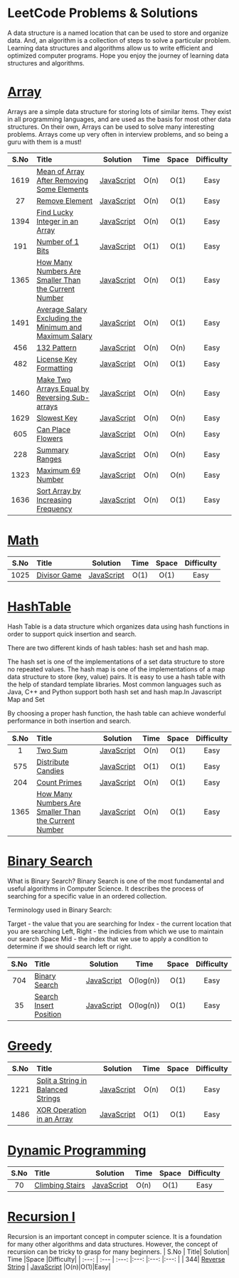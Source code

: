 # LeetCode Problems & Solutions
A data structure is a named location that can be used to store and organize data. And, an algorithm is a collection of steps to solve a particular problem. Learning data structures and algorithms allow us to write efficient and optimized computer programs.
Hope you enjoy the journey of learning data structures and algorithms.


# [Array](https://leetcode.com/explore/featured/card/fun-with-arrays/)

Arrays are a simple data structure for storing lots of similar items. They exist in all programming languages, and are used as the basis for most other data structures. On their own, Arrays can be used to solve many interesting problems. Arrays come up very often in interview problems, and so being a guru with them is a must!


| S.No | Title| Solution| Time |Space |Difficulty|
|  :---:        |     :---      |   :---: |:---: |:---: |:---: |
| 1619 | [Mean of Array After Removing Some Elements](https://leetcode.com/problems/mean-of-array-after-removing-some-elements/) | [JavaScript](https://github.com/kondalraodurgam/LeetCode-Solutions/blob/main/Alogorithms/Array/easy/trimMean.js)  |O(n)|O(1)|Easy|
| 27 | [Remove Element](https://leetcode.com/problems/remove-element/) | [JavaScript](https://github.com/kondalraodurgam/LeetCode-Solutions/blob/main/Alogorithms/Array/easy/27.RemoveElement.js)  |O(n)|O(1)|Easy|
| 1394 | [Find Lucky Integer in an Array](https://leetcode.com/problems/find-lucky-integer-in-an-array/) | [JavaScript](https://github.com/kondalraodurgam/LeetCode-Solutions/blob/main/Alogorithms/Array/easy/1394.%20FindLuckyIntegerInAnArray.Js)  |O(n)|O(1)|Easy|
| 191 | [Number of 1 Bits](https://leetcode.com/problems/number-of-1-bits/) | [JavaScript](https://github.com/kondalraodurgam/LeetCode-Solutions/blob/main/Alogorithms/Array/easy/191.NumberOf1Bits.js)  |O(1)|O(1)|Easy|
| 1365| [ How Many Numbers Are Smaller Than the Current Number](https://leetcode.com/problems/how-many-numbers-are-smaller-than-the-current-number/) | [JavaScript](https://github.com/kondalraodurgam/LeetCode-Solutions/blob/main/Alogorithms/Array/easy/1365.%20How%20Many%20Numbers%20Are%20Smaller%20Than%20the%20Current%20Number.js)  |O(n)|O(1)|Easy|
| 1491| [ Average Salary Excluding the Minimum and Maximum Salary](https://leetcode.com/problems/average-salary-excluding-the-minimum-and-maximum-salary/) | [JavaScript](https://github.com/kondalraodurgam/LeetCode-Solutions/blob/main/Alogorithms/Array/easy/1491.%20Average%20Salary%20Excluding%20the%20Minimum%20and%20Maximum%20Salary.js)  |O(n)|O(1)|Easy|
| 456 | [ 132 Pattern](https://leetcode.com/problems/132-pattern/) | [JavaScript](https://github.com/kondalraodurgam/LeetCode-Solutions/blob/main/Alogorithms/Array/easy/456.%20132%20Pattern.js)  |O(n)|O(n)|Easy|
| 482 | [ License Key Formatting](https://leetcode.com/problems/license-key-formatting/) | [JavaScript](https://github.com/kondalraodurgam/LeetCode-Solutions/blob/main/Alogorithms/Array/easy/482.%20License%20Key%20Formatting.js)  |O(n)|O(1)|Easy|
| 1460 | [ Make Two Arrays Equal by Reversing Sub-arrays](https://leetcode.com/problems/make-two-arrays-equal-by-reversing-sub-arrays/) | [JavaScript](https://github.com/kondalraodurgam/LeetCode-Solutions/blob/main/Alogorithms/Array/easy/1460.%20Make%20Two%20Arrays%20Equal%20by%20Reversing%20Sub-array.js)  |O(n)|O(n)|Easy|
| 1629 | [ Slowest Key](https://leetcode.com/problems/slowest-key/) | [JavaScript](https://github.com/kondalraodurgam/LeetCode-Solutions/blob/main/Alogorithms/Array/easy/5546.%20Slowest%20Key.js)  |O(n)|O(n)|Easy|
| 605  | [ Can Place Flowers](https://leetcode.com/problems/can-place-flowers/) | [JavaScript](https://github.com/kondalraodurgam/LeetCode-Solutions/blob/main/Alogorithms/Array/easy/605.%20Can%20Place%20Flowers.js)  |O(n)|O(n)|Easy|
| 228   | [ Summary Ranges](https://leetcode.com/problems/summary-ranges/) | [JavaScript](https://github.com/kondalraodurgam/LeetCode-Solutions/blob/main/Alogorithms/Array/easy/228.%20Summary%20Ranges.js)  |O(n)|O(n)|Easy|
| 1323 | [ Maximum 69 Number](https://leetcode.com/problems/maximum-69-number/) | [JavaScript](https://github.com/kondalraodurgam/LeetCode-Solutions/blob/main/Alogorithms/Array/easy/1323.%20Maximum%2069%20Number.js)  |O(n)|O(n)|Easy|
| 1636 | [ Sort Array by Increasing Frequency](https://leetcode.com/problems/sort-array-by-increasing-frequency/) | [JavaScript](https://github.com/kondalraodurgam/LeetCode-Solutions/blob/main/Alogorithms/Array/easy/1636.%20Sort%20Array%20by%20Increasing%20Frequency.js)  |O(n)|O(1)|Easy|


# [Math](https://leetcode.com/tag/math/)

| S.No | Title| Solution| Time |Space |Difficulty|
|  :---:        |     :---      |   :---: |:---: |:---: |:---: |
| 1025 | [Divisor Game](https://leetcode.com/problems/divisor-game/) | [JavaScript](https://github.com/kondalraodurgam/LeetCode-Solutions/blob/main/Alogorithms/Math/1025.%20Divisor%20Game.js)  |O(1)|O(1)|Easy|





# [HashTable](https://leetcode.com/explore/learn/card/hash-table/)
Hash Table is a data structure which organizes data using hash functions in order to support quick insertion and search.

There are two different kinds of hash tables: hash set and hash map.

The hash set is one of the implementations of a set data structure to store no repeated values.
The hash map is one of the implementations of a map data structure to store (key, value) pairs.
It is easy to use a hash table with the help of standard template libraries. Most common languages such as Java, C++ and Python support both hash set and hash map.In Javascript Map and Set 

By choosing a proper hash function, the hash table can achieve wonderful performance in both insertion and search.

| S.No | Title| Solution| Time |Space |Difficulty|
|  :---:        |     :---      |   :---: |:---: |:---: |:---: |
| 1 | [Two Sum](https://leetcode.com/problems/two-sum/) | [JavaScript](https://github.com/kondalraodurgam/LeetCode-Solutions/blob/main/Alogorithms/Hash/easy/1.TwoSum.js)  |O(n)|O(1)|Easy|
| 575 | [Distribute Candies ](https://leetcode.com/problems/distribute-candies/) | [JavaScript](https://github.com/kondalraodurgam/LeetCode-Solutions/blob/main/Alogorithms/Hash/easy/575.distribute_Candies.js)  |O(1)|O(1)|Easy|
| 204 | [Count Primes](https://leetcode.com/problems/count-primes/) | [JavaScript](https://github.com/kondalraodurgam/LeetCode-Solutions/blob/main/Alogorithms/Hash/easy/204.countPrime.js)  |O(n)|O(1)|Easy|
| 1365 | [How Many Numbers Are Smaller Than the Current Number](https://leetcode.com/problems/how-many-numbers-are-smaller-than-the-current-number/) | [JavaScript](https://github.com/kondalraodurgam/LeetCode-Solutions/blob/main/Alogorithms/Hash/easy/1365.HowManyNumbersAreSmallerThantheCurrentNumber.js)  |O(n)|O(1)|Easy|


# [Binary Search](https://leetcode.com/explore/learn/card/binary-search/)
What is Binary Search?
Binary Search is one of the most fundamental and useful algorithms in Computer Science. It describes the process of searching for a specific value in an ordered collection.

Terminology used in Binary Search:

Target - the value that you are searching for
Index - the current location that you are searching
Left, Right - the indicies from which we use to maintain our search Space
Mid - the index that we use to apply a condition to determine if we should search left or right.

| S.No | Title| Solution| Time |Space |Difficulty|
|  :---:        |     :---      |   :---: |:---: |:---: |:---: |
| 704|[ Binary Search](https://leetcode.com/problems/binary-search/) | [JavaScript](https://github.com/kondalraodurgam/LeetCode-Solutions/blob/main/Alogorithms/Binary%20Search/704.%20Binary%20Search.js)  |O(log(n))|O(1)|Easy|
| 35|[Search Insert Position](https://leetcode.com/problems/search-insert-position/) | [JavaScript](https://github.com/kondalraodurgam/LeetCode-Solutions/blob/main/Alogorithms/Binary%20Search/35.%20Search%20Insert%20Position.js)  |O(log(n))|O(1)|Easy|



# [Greedy](https://leetcode.com/tag/greedy/)

| S.No | Title| Solution| Time |Space |Difficulty|
|  :---:        |     :---      |   :---: |:---: |:---: |:---: |
| 1221| [Split a String in Balanced Strings](https://leetcode.com/problems/split-a-string-in-balanced-strings/) | [JavaScript](https://github.com/kondalraodurgam/LeetCode-Solutions/blob/main/Alogorithms/greedy/easy/1221.SplitAStringInBalancedStrings.js)  |O(n)|O(1)|Easy|
| 1486| [ XOR Operation in an Array](https://leetcode.com/problems/xor-operation-in-an-array/) | [JavaScript](https://github.com/kondalraodurgam/LeetCode-Solutions/blob/main/Alogorithms/greedy/easy/1486.XOROperationInAnArray.js)  |O(1)|O(1)|Easy|


# [Dynamic Programming](https://leetcode.com/tag/dynamic-programming/)

| S.No | Title| Solution| Time |Space |Difficulty|
|  :---:        |     :---      |   :---: |:---: |:---: |:---: |
| 70| [ Climbing Stairs](https://leetcode.com/problems/climbing-stairs/) | [JavaScript](https://github.com/kondalraodurgam/LeetCode-Solutions/blob/main/Alogorithms/Dynamic%20Programming/70.%20Climbing%20Stairs.js)  |O(n)|O(1)|Easy|



# [Recursion I](https://leetcode.com/explore/learn/card/recursion-i/250/principle-of-recursion/)
Recursion is an important concept in computer science. It is a foundation for many other algorithms and data structures. However, the concept of recursion can be tricky to grasp for many beginners.
| S.No | Title| Solution| Time |Space |Difficulty|
|  :---:        |     :---      |   :---: |:---: |:---: |:---: |
| 344| [Reverse String](https://leetcode.com/explore/learn/card/recursion-i/250/principle-of-recursion/1440/) | [JavaScript](https://github.com/kondalraodurgam/LeetCode-Solutions/blob/main/Alogorithms/Recursive/344.Reverse%20String%202.js)  |O(n)|O(1)|Easy|



